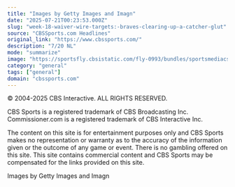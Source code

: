 ```yaml
---
title: "Images by Getty Images and Imagn"
date: "2025-07-21T00:23:53.000Z"
slug: "week-18-waiver-wire-targets:-braves-clearing-up-a-catcher-glut"
source: "CBSSports.com Headlines"
original_link: "https://www.cbssports.com/"
description: "7/20 NL"
mode: "summarize"
image: "https://sportsfly.cbsistatic.com/fly-0993/bundles/sportsmediacss/images/fantasy/default-article-image-large.png"
category: "general"
tags: ["general"]
domain: "cbssports.com"
---
```

<p>© 2004-2025 CBS Interactive. ALL RIGHTS RESERVED.</p>

<p>CBS Sports is a registered trademark of CBS Broadcasting Inc. Commissioner.com is a registered trademark of CBS Interactive Inc.</p>

<p>The content on this site is for entertainment purposes only and CBS Sports makes no representation or warranty as to the accuracy of the information given or the outcome of any game or event. There is no gambling offered on this site. This site contains commercial content and CBS Sports may be compensated for the links provided on this site.</p>

<p>Images by Getty Images and Imagn</p>